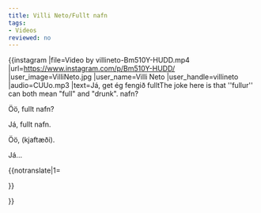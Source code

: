 ```yaml
---
title: Villi Neto/Fullt nafn
tags:
- Videos
reviewed: no
---
```


{{instagram
|file=Video by villineto-Bm510Y-HUDD.mp4
|url=https://www.instagram.com/p/Bm510Y-HUDD/
|user_image=VilliNeto.jpg
|user_name=Villi Neto
|user_handle=villineto
|audio=CUUo.mp3
|text=Já, get ég fengið fullt<note>The joke here is that ''fullur'' can both mean "full" and "drunk".</note> nafn?

Öö, fullt nafn?

Já, fullt nafn.

Öö, (kjaftæði).

Já...

{{notranslate|1=

}}

}}

